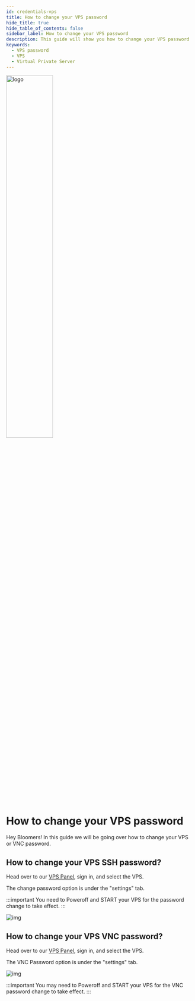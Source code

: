 ```yaml
---
id: credentials-vps
title: How to change your VPS password
hide_title: true
hide_table_of_contents: false
sidebar_label: How to change your VPS password
description: This guide will show you how to change your VPS password
keywords:
  - VPS password
  - VPS
  - Virtual Private Server
---
```


<div class="text--center">
<img src="https://bloom.host/logo-white.svg" alt="logo" height="50%" width="50%"/>
<h1>How to change your VPS password</h1>
</div>

Hey Bloomers! In this guide we will be going over how to change your VPS or VNC password.

## How to change your VPS SSH password?

Head over to our [VPS Panel](https://VPS.bloom.host), sign in, and select the VPS.

The change password option is under the "settings" tab. 

:::important
You need to Poweroff and START your VPS for the password change to take effect.
:::

<div class="text--center">
<img src={require('../../static/imgs/VPS/credentials/1.png').default} alt="img"/></div>

## How to change your VPS VNC password?

Head over to our [VPS Panel](https://VPS.bloom.host), sign in, and select the VPS.

The VNC Password option is under the "settings" tab.

<div class="text--center">
<img src={require('../../static/imgs/VPS/credentials/2.png').default} alt="img"/></div>

:::important
You may need to Poweroff and START your VPS for the VNC password change to take effect.
:::